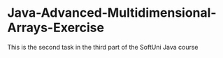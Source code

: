 # Java-Advanced-Multidimensional-Arrays-Exercise
This is the second task in the third part of the SoftUni Java course
